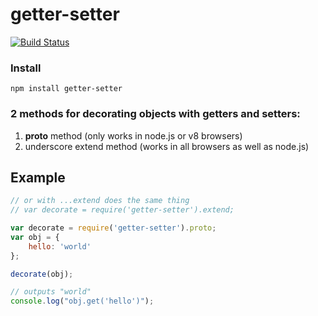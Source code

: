 # getter-setter

[![Build Status](https://secure.travis-ci.org/techjacker/getter-setter.png)](http://travis-ci.org/techjacker/getter-setter)

### Install
```Shell
npm install getter-setter
```

### 2 methods for decorating objects with getters and setters:
1. __proto__ method (only works in node.js or v8 browsers)
2. underscore extend method (works in all browsers as well as node.js)


## Example
```JavaScript
// or with ...extend does the same thing
// var decorate = require('getter-setter').extend;

var decorate = require('getter-setter').proto;
var obj = {
	hello: 'world'
};

decorate(obj);

// outputs "world"
console.log("obj.get('hello')");
```